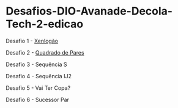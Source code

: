 # Desafios-DIO-Avanade-Decola-Tech-2-edicao


Desafio 1 - <a href="https://github.com/devfabiii/Desafios-DIO-Avanade-Decola-Tech-2-edicao/blob/main/xenlongao.cs" target="_blank">Xenlogão</a>

Desafio 2 - <a href="https://github.com/devfabiii/Desafios-DIO-Avanade-Decola-Tech-2-edicao/blob/main/quadrado-de-pares.cs" target="_blank"> Quadrado de Pares </a>

Desafio 3 - Sequência S

Desafio 4 - Sequência IJ2

Desafio 5 - Vai Ter Copa?

Desafio 6 - Sucessor Par
